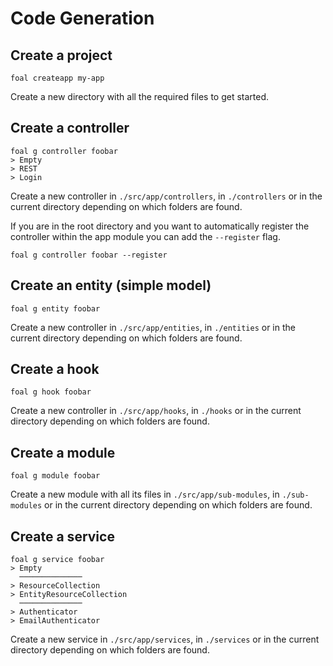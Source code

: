 # Code Generation

## Create a project

```shell
foal createapp my-app
```

Create a new directory with all the required files to get started.

## Create a controller

```shell
foal g controller foobar
> Empty
> REST
> Login
```

Create a new controller in `./src/app/controllers`, in `./controllers` or in the current directory depending on which folders are found.

If you are in the root directory and you want to automatically register the controller within the app module you can add the `--register` flag.

```shell
foal g controller foobar --register
```

## Create an entity (simple model)

```shell
foal g entity foobar
```

Create a new controller in `./src/app/entities`, in `./entities` or in the current directory depending on which folders are found.

## Create a hook

```shell
foal g hook foobar
```

Create a new controller in `./src/app/hooks`, in `./hooks` or in the current directory depending on which folders are found.

## Create a module

```shell
foal g module foobar
```

Create a new module with all its files in `./src/app/sub-modules`, in `./sub-modules` or in the current directory depending on which folders are found.

## Create a service

```shell
foal g service foobar
> Empty
  ──────────────
> ResourceCollection
> EntityResourceCollection
  ──────────────
> Authenticator
> EmailAuthenticator
```

Create a new service in `./src/app/services`, in `./services` or in the current directory depending on which folders are found.